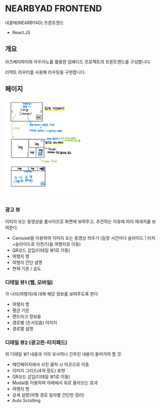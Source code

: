 # NEARBYAD FRONTEND

네곁에(NEARBYAD) 프론트엔드

- React.JS

## 개요

라즈베리파이와 아두이노를 활용한 임베디드 프로젝트의 프론트엔드를 구성합니다.

리액트 라우터를 사용해 라우팅을 구현합니다.

## 페이지

<img src="./prototype/광고판_상세페이지_UI.JPG" width="50%">

### 광고 뷰

이미지 또는 동영상을 풀사이즈로 화면에 보여주고, 추천하는 이유에 따라 메세지를 보여준다.

- Carousel을 이용하여 이미지 또는 동영상 띄우기 (일정 시간마다 슬라이드 | 터치+슬라이드로 이전/다음 여행지로 이동)
- QR코드 삽입(디테일 뷰1로 이동)
- 여행지 명
- 여행지 간단 설명
- 현재 기온 / 습도

### 디테일 뷰1 (웹, 모바일)

각 나라(여행지)에 대해 해당 정보를 보여주도록 한다

- 여행지 명
- 평균 기온
- 랜드마크 정보들
- 경로별 (순서있음) 이미지
- 경로별 설명

### 디테일 뷰2 (광고판-터치패드)

위 디테일 뷰1 내용과 거의 유사하나 간추린 내용이 들어가야 할 것.

- 메인페이지에서 사진 클릭 시 이곳으로 이동
- 이미지 그리드(4개 정도) 표현
- QR코드 삽입(디테일 뷰1로 이동)
- Modal을 이용하여 아래에서 위로 올라오는 효과
- 여행지 명
- 상세 설명(여행 경로 일차별 간단한 정리)
- Auto Scrolling
